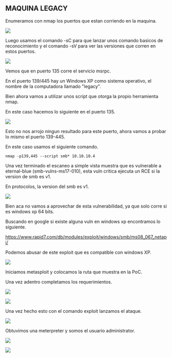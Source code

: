 ## MAQUINA LEGACY

Enumeramos con nmap los puertos que estan corriendo en la maquina.

![](https://github.com/Qu0kk4/Quokk4/blob/main/HackMyVm/image/Screenshot%202024-06-11%20222009.png)

Luego usamos el comando -sC para que lanzar unos comando basicos de reconocimiento y el comando -sV para ver las versiones que corren en estos puertos.

![](https://github.com/Qu0kk4/Quokk4/blob/main/HackMyVm/image/Screenshot%202024-06-11%20222018.png)

Vemos que en puerto 135 corre el servicio msrpc.

En el puerto 139/445 hay un Windows XP como sistema operativo, el nombre de la computadora llamado "legacy".

Bien ahora vamos a utilizar unos script que otorga la propio herramienta nmap.

En este caso hacemos lo siguiente en el puerto 135.

![](https://github.com/Qu0kk4/Quokk4/blob/main/HackMyVm/image/Screenshot%202024-06-11%20222410.png)

Esto no nos arrojo ningun resultado para este puerto, ahora vamos a probar lo mismo el puerto 139-445.

En este caso usamos el siguiente comando.

````console
nmap -p139,445 --script smb* 10.10.10.4
````

Una vez terminado el escaneo a simple vista muestra que es vulnerable a eternal-blue (smb-vulns-ms17-010), esta vuln critica ejecuta un RCE si la version de smb es v1.

En protocolos, la version del smb es v1.

![](https://github.com/Qu0kk4/Quokk4/blob/main/HackMyVm/image/Screenshot%202024-06-11%20224255.png)

Bien aca no vamos a aprovechar  de esta vulnerabilidad, ya que solo corre si es windows xp 64 bits.

Buscando en google si existe alguna vuln en windows xp encontramos lo siguiente.

https://www.rapid7.com/db/modules/exploit/windows/smb/ms08_067_netapi/

Podemos abusar de este exploit que es compatible con windows XP.

![](https://github.com/Qu0kk4/Quokk4/blob/main/HackMyVm/image/Screenshot%202024-06-11%20231323.png)

Iniciamos metasploit y colocamos la ruta que muestra en la PoC.

Una vez adentro completamos los requerimientos.

![](https://github.com/Qu0kk4/Quokk4/blob/main/HackMyVm/image/Screenshot%202024-06-11%20231450.png)

![](https://github.com/Qu0kk4/Quokk4/blob/main/HackMyVm/image/Screenshot%202024-06-11%20232353.png)

Una vez hecho esto con el comando exploit lanzamos el ataque.

![](https://github.com/Qu0kk4/Quokk4/blob/main/HackMyVm/image/Screenshot%202024-06-11%20232419.png)

Obtuvimos una meterpreter y  somos el usuario administrator.

![](https://github.com/Qu0kk4/Quokk4/blob/main/HackMyVm/image/Screenshot%202024-06-11%20232635.png)

![](https://github.com/Qu0kk4/Quokk4/blob/main/HackMyVm/image/Screenshot%202024-06-11%20232709.png)
